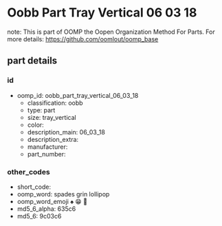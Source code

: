 # Oobb Part Tray Vertical 06 03 18  

note: This is part of OOMP the Oopen Organization Method For Parts. For more details: https://github.com/oomlout/oomp_base

##  part details





### id
* oomp_id: oobb_part_tray_vertical_06_03_18
  * classification: oobb
  * type: part
  * size: tray_vertical
  * color: 
  * description_main: 06_03_18
  * description_extra: 
  * manufacturer: 
  * part_number: 

### other_codes
* short_code: 
* oomp_word: spades grin lollipop
* oomp_word_emoji :spades: :grin: :lollipop:
* md5_6_alpha: 635c6
* md5_6: 9c03c6